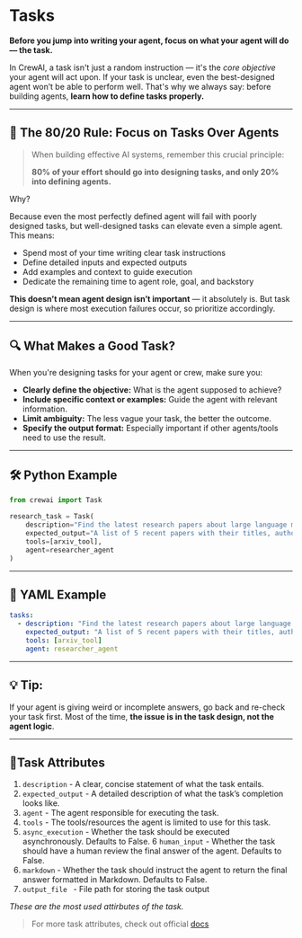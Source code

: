 # Tasks

**Before you jump into writing your agent, focus on what your agent will do — the task.**

In CrewAI, a task isn't just a random instruction — it's the *core objective* your agent will act upon. If your task is unclear, even the best-designed agent won’t be able to perform well. That's why we always say: before building agents, **learn how to define tasks properly.**

---

## 🧠 The 80/20 Rule: Focus on Tasks Over Agents

> When building effective AI systems, remember this crucial principle:
>
> **80% of your effort should go into designing tasks, and only 20% into defining agents.**

Why?

Because even the most perfectly defined agent will fail with poorly designed tasks, but well-designed tasks can elevate even a simple agent. This means:

* Spend most of your time writing clear task instructions
* Define detailed inputs and expected outputs
* Add examples and context to guide execution
* Dedicate the remaining time to agent role, goal, and backstory

**This doesn’t mean agent design isn’t important** — it absolutely is. But task design is where most execution failures occur, so prioritize accordingly.

---

## 🔍 What Makes a Good Task?

When you're designing tasks for your agent or crew, make sure you:

* **Clearly define the objective:** What is the agent supposed to achieve?
* **Include specific context or examples:** Guide the agent with relevant information.
* **Limit ambiguity:** The less vague your task, the better the outcome.
* **Specify the output format:** Especially important if other agents/tools need to use the result.

---

## 🛠️ Python Example

```python
from crewai import Task

research_task = Task(
    description="Find the latest research papers about large language models.",
    expected_output="A list of 5 recent papers with their titles, authors, and short summaries.",
    tools=[arxiv_tool],
    agent=researcher_agent
)
```

---

## 📄 YAML Example

```yaml
tasks:
  - description: "Find the latest research papers about large language models."
    expected_output: "A list of 5 recent papers with their titles, authors, and short summaries."
    tools: [arxiv_tool]
    agent: researcher_agent
```

---

## 💡 Tip:

If your agent is giving weird or incomplete answers, go back and re-check your task first. Most of the time, **the issue is in the task design, not the agent logic**.

---

## 🔧Task Attributes

1. `description` - A clear, concise statement of what the task entails.
2. `expected_output` - A detailed description of what the task’s completion looks like.
3. `agent` - The agent responsible for executing the task.
4. `tools` - The tools/resources the agent is limited to use for this task.
5. `async_execution` - Whether the task should be executed asynchronously. Defaults to False.
6 `human_input` - Whether the task should have a human review the final answer of the agent. Defaults to False.
7. `markdown` - Whether the task should instruct the agent to return the final answer formatted in Markdown. Defaults to False.
8. `output_file	` - File path for storing the task output

*These are the most used attirbutes of the task.*
> For more task attributes, check out official [docs](https://docs.crewai.com/en/concepts/tasks)